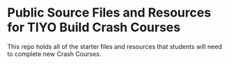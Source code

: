 # Public Source Files and Resources for TIYO Build Crash Courses

This repo holds all of the starter files and resources that students will need to complete new Crash Courses.
